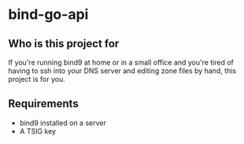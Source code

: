 # bind-go-api

## Who is this project for

If you're running bind9 at home or in a small office and you're tired of having
to ssh into your DNS server and editing zone files by hand, this project is for
you.

## Requirements

- bind9 installed on a server
- A TSIG key
